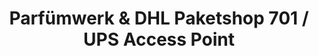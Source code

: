 ---
title: "Parfümwerk & DHL Paketshop 701 / UPS Access Point"
url: /leipzig/parfuemwerk-und-dhl-paketshop-701-ups-access-point/
shop: Parfümerie
---